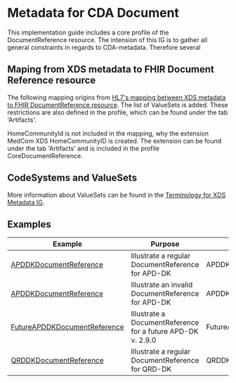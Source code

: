 # Metadata for CDA Document

This implementation guide includes a core profile of the DocumentReference resource. The intension of this IG is to gather all general constraints in regards to CDA-metadata. Therefore several

## Maping from XDS metadata to FHIR Document Reference resource

The following mapping origins from [HL7's mapping between XDS metadata to FHIR DocumentReference resource](https://www.hl7.org/fhir/documentreference-mappings.html#xds). The list of ValueSets is added. These restrictions are also defined in the profile, which can be found under the tab 'Artifacts'. 

HomeCommunityId is not included in the mapping, why the extension MedCom XDS HomeCommunityID is created. The extension can be found under the tab 'Artifacts' and is included in the profile CoreDocumentReference. 

## CodeSystems and ValueSets
More information about ValueSets can be found in the [Terminology for XDS Metadata IG](https://build.fhir.org/ig/medcomdk/dk-medcom-xds-metadata/).

## Examples

| **Example** | **Purpose** | **Profile**|
|---|---|---|
| [APDDKDocumentReference](./DocumentReference-94e65db8-2f0c-4a2c-a7c9-06a160d59a12) | Illustrate a regular DocumentReference for APD-DK | APDDKDocumentReference| 
| [APDDKDocumentReference](./DocumentReference-313a2475-3079-4054-b635-a96dea305877) | Illustrate an invalid DocumentReference for APD-DK | APDDKDocumentReference| 
| [FutureAPDDKDocumentReference](DocumentReference-f2e1afb5-060e-41bf-859f-410b05b5dba4) | Illustrate a DocumentReference for a future APD-DK v. 2.9.0| FutureAPDDKDocumentReference| 
| [QRDDKDocumentReference](DocumentReference-50d6fc3c-d95a-4d12-8e61-8d70584c1f4e) | Illustrate a regular DocumentReference for QRD-DK | QRDDKDocumentReference| 